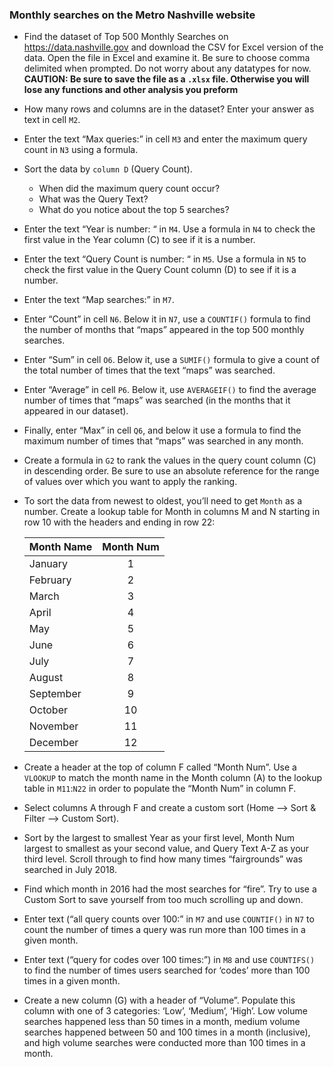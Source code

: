### Monthly searches on the Metro Nashville website

- Find the dataset of Top 500 Monthly Searches on https://data.nashville.gov and download the CSV for Excel version of the data. Open the file in Excel and examine it. Be sure to choose comma delimited when prompted. Do not worry about any datatypes for now. **CAUTION: Be sure to save the file as a `.xlsx` file. Otherwise you will lose any functions and other analysis you preform**

- How many rows and columns are in the dataset? Enter your answer as text in cell `M2`.

- Enter the text “Max queries:” in cell `M3` and enter the maximum query count in `N3` using a formula.

- Sort the data by `column D` (Query Count).  
    - When did the maximum query count occur?
    - What was the Query Text?
    - What do you notice about the top 5 searches?

- Enter the text “Year is number: “ in `M4`. Use a formula in `N4` to check the first value in the Year column (C) to see if it is a number.

- Enter the text “Query Count is number: “ in `M5`. Use a formula in `N5` to check the first value in the Query Count column (D) to see if it is a number.

- Enter the text “Map searches:” in `M7`. 
- Enter “Count” in cell `N6`. Below it in `N7`, use a `COUNTIF()` formula to find the number of months that “maps” appeared in the top 500 monthly searches.
- Enter “Sum” in cell `O6`. Below it, use a `SUMIF()` formula to give a count of the total number of times that the text “maps” was searched.
- Enter “Average” in cell `P6`. Below it, use `AVERAGEIF()` to find the average number of times that “maps” was searched (in the months that it appeared in our dataset).
- Finally, enter “Max” in cell `Q6`, and below it use a formula to find the maximum number of times that “maps” was searched in any month.

- Create a formula in `G2` to rank the values in the query count column (C) in descending order. Be sure to use an absolute reference for the range of values over which you want to apply the ranking. 

- To sort the data from newest to oldest, you’ll need to get `Month` as a number. Create a lookup table for Month in columns M and N starting in row 10 with the headers and ending in row 22:  

  Month Name   |  Month Num  
   -------     | :---------:  
  January      |   1   
  February     |   2   
  March        |   3   
  April        |   4   
  May          |   5   
  June         |   6   
  July         |   7   
  August       |   8   
  September    |   9   
  October      |   10   
  November     |   11   
  December     |   12   


- Create a header at the top of column F called “Month Num”. Use a `VLOOKUP` to match the month name in the Month column (A) to the lookup table in `M11`:`N22` in order to populate the “Month Num” in column F.

- Select columns A through F and create a custom sort (Home --> Sort & Filter --> Custom Sort). 
- Sort by the largest to smallest Year as your first level, Month Num largest to smallest as your second value, and Query Text A-Z as your third level. Scroll through to find how many times “fairgrounds” was searched in July 2018.

- Find which month in 2016 had the most searches for “fire”. Try to use a Custom Sort to save yourself from too much scrolling up and down.

- Enter text (“all query counts over 100:” in `M7` and use `COUNTIF()` in `N7` to count the number of times a query was run more than 100 times in a given month.

- Enter text (“query for codes over 100 times:”) in `M8` and use `COUNTIFS()` to find the number of times users searched for ‘codes’ more than 100 times in a given month.

- Create a new column (G) with a header of “Volume”. Populate this column with one of 3 categories: ‘Low’, ‘Medium’, ‘High’. Low volume searches happened less than 50 times in a month, medium volume searches happened between 50 and 100 times in a month (inclusive), and high volume searches were conducted more than 100 times in a month.

